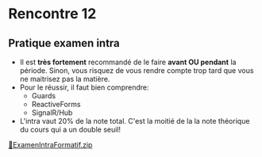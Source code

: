 # Rencontre 12

## Pratique examen intra

- Il est **très fortement** recommandé de le faire **avant OU pendant** la période. Sinon, vous risquez de vous rendre compte trop tard que vous ne maitrisez pas la matière.
- Pour le réussir, il faut bien comprendre:
    - Guards
    - ReactiveForms
    - SignalR/Hub
- L'intra vaut 20% de la note total. C'est la moitié de la la note théorique du cours qui a un double seuil!

[🔗ExamenIntraFormatif.zip](https://cegepedouardmontpetit.sharepoint.com/:u:/s/CMT420InformatiqueComitesCours-5W5/EQjNp14YDZtEnEFe9msxLUMBZTfPqx78pHdGwiopwsQsUQ?e=iJZnMv)
